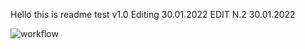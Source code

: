 Hello this is readme test v1.0 
Editing 30.01.2022
EDIT N.2 30.01.2022

![workflow](https://github.com/<UserName>/<RepositoryName>/actions/workflows/main.yml/badge.svg)
